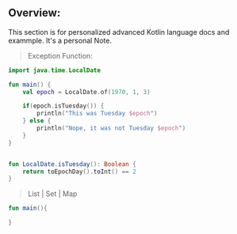 ## Overview:
This section is for personalized advanced Kotlin language docs and exammple. It's a personal Note.

> Exception Function:
```kt
import java.time.LocalDate

fun main() {
    val epoch = LocalDate.of(1970, 1, 3)

    if(epoch.isTuesday()) {
        println("This was Tuesday $epoch")
    } else {
        println("Nope, it was not Tuesday $epoch")
    }
}


fun LocalDate.isTuesday(): Boolean {
    return toEpochDay().toInt() == 2
}
```

> List | Set | Map
```kt
fun main(){

}
```